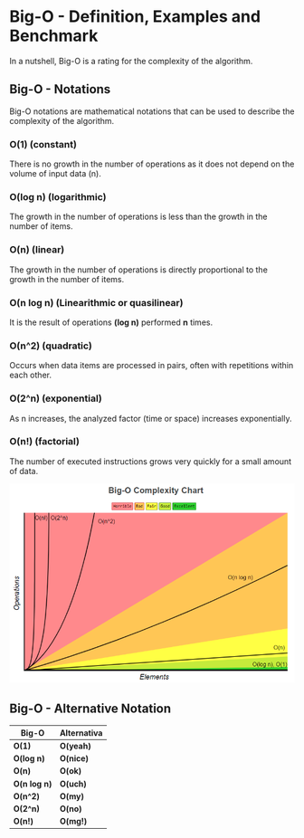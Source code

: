# Big-O - Definition, Examples and Benchmark
In a nutshell, Big-O is a rating for the complexity of the algorithm.

## **Big-O - Notations**
Big-O notations are mathematical notations that can be used to describe the complexity of the algorithm.

### O(1) (constant)
There is no growth in the number of operations as it does not depend on the volume of input data (n).

### O(log n) (logarithmic) 
The growth in the number of operations is less than the growth in the number of items.

### O(n) (linear)
The growth in the number of operations is directly proportional to the growth in the number of items.

### O(n log n) (Linearithmic or quasilinear)
It is the result of operations **(log n)** performed **n** times.

### O(n^2) (quadratic)
Occurs when data items are processed in pairs, often with repetitions within each other.

### O(2^n) (exponential)
As n increases, the analyzed factor (time or space) increases exponentially.

### O(n!) (factorial)
The number of executed instructions grows very quickly for a small amount of data.

![Screenshot](assets/big-o-complexity-chart.png)

## **Big-O - Alternative Notation**

| Big-O         | Alternativa   |
| ------------- | ------------- |
| **O(1)**  		| **O(yeah)**		|
| **O(log n)** 	| **O(nice)**		|
| **O(n)** 		  | **O(ok)**			|
| **O(n log n)**| **O(uch)**  	|
| **O(n^2)** 		| **O(my)** 	 	|
| **O(2^n)**  	| **O(no)**	 		|
| **O(n!)**			| **O(mg!)**  	|